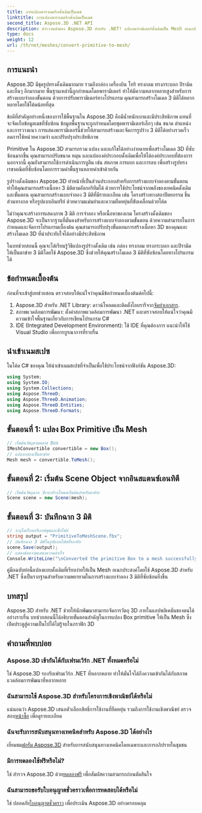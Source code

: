 ```yaml
---
title: การแปลงพาราเมตริกดั้งเดิมเป็นเมช
linktitle: การแปลงพาราเมตริกดั้งเดิมเป็นเมช
second_title: Aspose.3D .NET API
description: สำรวจพลังของ Aspose.3D สำหรับ .NET! แปลงพารามิเตอร์ดั้งเดิมเป็น Mesh อเนกประสงค์ได้อย่างง่ายดาย ยกระดับเกมกราฟิก 3D ของคุณวันนี้
type: docs
weight: 12
url: /th/net/meshes/convert-primitive-to-mesh/
---
```

## การแนะนำ

Aspose.3D มีชุดรูปทรงดั้งเดิมมากมาย รวมถึงกล่อง เครื่องบิน โทริ ทรงกลม ทรงกระบอก ปิรามิด และอื่นๆ อีกมากมาย พื้นฐานเหล่านี้ถูกกำหนดโดยพารามิเตอร์ ทำให้มีความหลากหลายสูงสำหรับการสร้างแบบจำลองขั้นตอน ด้วยการปรับพารามิเตอร์ทางโปรแกรม คุณสามารถสร้างโมเดล 3 มิติได้หลากหลายโดยใช้โค้ดน้อยที่สุด

ข้อดีที่สำคัญอย่างหนึ่งของการใช้พื้นฐานใน Aspose.3D คือมีน้ำหนักเบาและมีประสิทธิภาพ แทนที่จะจัดเก็บข้อมูลเมชที่ซับซ้อน ข้อมูลพื้นฐานจะถูกกำหนดโดยชุดพารามิเตอร์เล็กๆ เช่น ขนาด ตำแหน่ง และการวางแนว การแสดงพารามิเตอร์นี้ช่วยให้สามารถสร้างและจัดการรูปร่าง 3 มิติได้อย่างรวดเร็ว ลดการใช้หน่วยความจำ และปรับปรุงประสิทธิภาพ

Primitive ใน Aspose.3D สามารถรวม แปลง และแก้ไขได้อย่างง่ายดายเพื่อสร้างโมเดล 3D ที่ซับซ้อนมากขึ้น คุณสามารถปรับขนาด หมุน และแปลองค์ประกอบดั้งเดิมเพื่อให้ได้องค์ประกอบที่ต้องการ นอกจากนี้ คุณยังสามารถใช้การดำเนินการบูลีน เช่น สหภาพ การแยก และการลบ เพื่อสร้างรูปทรงเรขาคณิตที่ซับซ้อนโดยการรวมค่าพื้นฐานหลายค่าเข้าด้วยกัน

รูปร่างดั้งเดิมของ Aspose.3D ทำหน้าที่เป็นส่วนประกอบสำหรับการสร้างแบบจำลองตามขั้นตอน ทำให้คุณสามารถสร้างเนื้อหา 3 มิติตามอัลกอริทึมได้ ด้วยการใช้ประโยชน์จากพลังของเทคนิคดั้งเดิมและขั้นตอน คุณสามารถสร้างแบบจำลอง 3 มิติที่มีรายละเอียด เช่น โครงสร้างทางสถาปัตยกรรม ชิ้นส่วนทางกล หรือรูปแบบอินทรีย์ ด้วยความแม่นยำและความยืดหยุ่นที่ขับเคลื่อนด้วยโค้ด

ไม่ว่าคุณจะสร้างการแสดงภาพ 3 มิติ การจำลอง หรือเนื้อหาของเกม โครงสร้างดั้งเดิมของ Aspose.3D จะเป็นรากฐานที่มั่นคงสำหรับการสร้างแบบจำลองตามขั้นตอน ด้วยความสามารถในการกำหนดและจัดการโปรแกรมเบื้องต้น คุณสามารถปรับปรุงขั้นตอนการสร้างเนื้อหา 3D ของคุณและสร้างโมเดล 3D ที่น่าประทับใจได้อย่างมีประสิทธิภาพ

ในบทช่วยสอนนี้ คุณจะได้เรียนรู้วิธีแปลงรูปร่างดั้งเดิม เช่น กล่อง ทรงกลม ทรงกระบอก และปิรามิดให้เป็นตาข่าย 3 มิติโดยใช้ Aspose.3D ซึ่งช่วยให้คุณสร้างโมเดล 3 มิติที่ซับซ้อนโดยทางโปรแกรมได้


## ข้อกำหนดเบื้องต้น
ก่อนที่จะเข้าสู่บทช่วยสอน ตรวจสอบให้แน่ใจว่าคุณมีข้อกำหนดเบื้องต้นต่อไปนี้:
1.  Aspose.3D สำหรับ .NET Library: ดาวน์โหลดและติดตั้งไลบรารีจาก[จัดทำเอกสาร](https://reference.aspose.com/3d/net/).
2. สภาพแวดล้อมการพัฒนา: ตั้งค่าสภาพแวดล้อมการพัฒนา .NET และตรวจสอบให้แน่ใจว่าคุณมีความเข้าใจพื้นฐานเกี่ยวกับการเขียนโปรแกรม C#
3. IDE (Integrated Development Environment): ใช้ IDE ที่คุณต้องการ แนะนำให้ใช้ Visual Studio เพื่อการบูรณาการที่ราบรื่น
## นำเข้าเนมสเปซ
ในโค้ด C# ของคุณ ให้นำเข้าเนมสเปซที่จำเป็นเพื่อใช้ประโยชน์จากฟังก์ชัน Aspose.3D:
```csharp
using System;
using System.IO;
using System.Collections;
using Aspose.ThreeD;
using Aspose.ThreeD.Animation;
using Aspose.ThreeD.Entities;
using Aspose.ThreeD.Formats;
```
## ขั้นตอนที่ 1: แปลง Box Primitive เป็น Mesh
```csharp
// เริ่มต้นวัตถุตามคลาส Box
IMeshConvertible convertible = new Box();
// แปลงกล่องเป็นตาข่าย
Mesh mesh = convertible.ToMesh();
```
## ขั้นตอนที่ 2: เริ่มต้น Scene Object จากอินสแตนซ์เอนทิตี
```csharp
// เริ่มต้นวัตถุฉาก ซึ่งจะสร้างโหนดเริ่มต้นสำหรับตาข่าย
Scene scene = new Scene(mesh);
```
## ขั้นตอนที่ 3: บันทึกฉาก 3 มิติ
```csharp
// ระบุไดเร็กทอรีเอาต์พุตและชื่อไฟล์
string output = "PrimitiveToMeshScene.fbx";
// บันทึกฉาก 3 มิติในรูปแบบไฟล์ที่รองรับ
scene.Save(output);
// แสดงข้อความแสดงความสำเร็จ
Console.WriteLine("\nConverted the primitive Box to a mesh successfully.\nFile saved at " + output);
```
คู่มือฉบับย่อนี้แปลงแบบดั้งเดิมที่เรียบง่ายให้เป็น Mesh อเนกประสงค์โดยใช้ Aspose.3D สำหรับ .NET ซึ่งเป็นรากฐานสำหรับความพยายามในการสร้างแบบจำลอง 3 มิติที่ซับซ้อนยิ่งขึ้น
## บทสรุป
Aspose.3D สำหรับ .NET ช่วยให้นักพัฒนาสามารถจัดการวัตถุ 3D ภายในแอปพลิเคชันของตนได้อย่างราบรื่น บทช่วยสอนนี้ได้อธิบายขั้นตอนสำคัญในการแปลง Box primitive ให้เป็น Mesh ซึ่งเปิดประตูสู่ความเป็นไปได้ไม่รู้จบในกราฟิก 3D
## คำถามที่พบบ่อย
### Aspose.3D เข้ากันได้กับเฟรมเวิร์ก .NET ทั้งหมดหรือไม่
ใช่ Aspose.3D รองรับเฟรมเวิร์ก .NET ที่หลากหลาย ทำให้มั่นใจได้ถึงความเข้ากันได้กับสภาพแวดล้อมการพัฒนาที่หลากหลาย
### ฉันสามารถใช้ Aspose.3D สำหรับโครงการเชิงพาณิชย์ได้หรือไม่
 แน่นอนว่า Aspose.3D เสนอตัวเลือกสิทธิ์การใช้งานที่ยืดหยุ่น รวมถึงการใช้งานเชิงพาณิชย์ ตรวจสอบ[หน้าซื้อ](https://purchase.aspose.com/buy) เพื่อดูรายละเอียด
### ฉันจะรับการสนับสนุนทางเทคนิคสำหรับ Aspose.3D ได้อย่างไร
 เยี่ยมชม[ฟอรั่ม Aspose.3D](https://forum.aspose.com/c/3d/18) สำหรับการสนับสนุนทางเทคนิคโดยเฉพาะและการอภิปรายในชุมชน
### มีการทดลองใช้ฟรีหรือไม่?
 ใช่ สำรวจ Aspose.3D ด้วย[ทดลองฟรี](https://releases.aspose.com/) เพื่อสัมผัสความสามารถก่อนตัดสินใจ
### ฉันสามารถขอรับใบอนุญาตชั่วคราวเพื่อการทดสอบได้หรือไม่
 ใช่ ปลอดภัย[ใบอนุญาตชั่วคราว](https://purchase.aspose.com/temporary-license/) เพื่อประเมิน Aspose.3D อย่างครอบคลุม